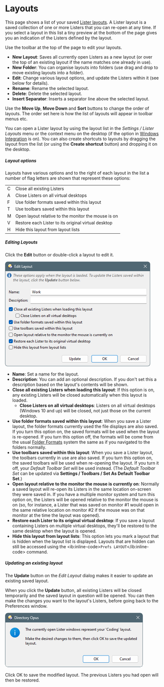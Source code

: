 # Layouts

This page shows a list of your saved [Lister layouts](/Manual/basic_concepts/the_lister/layouts/RAEDME.md). A Lister layout is a saved collection of one or more Listers that you can re-open at any time. If you select a layout in this list a tiny preview at the bottom of the page gives you an indication of the Listers defined by the layout.

Use the toolbar at the top of the page to edit your layouts.

- **New Layout**: Saves all currently open Listers as a new layout (or over the top of an existing layout if the name matches one already in use).
- **New Folder**: You can organise layouts into folders (use drag and drop to move existing layouts into a folder).
- **Edit**: Change various layout options, and update the Listers within it (see below for details).
- **Rename**: Rename the selected layout.
- **Delete**: Delete the selected layout.
- **Insert Separator**: Inserts a separator line above the selected layout.

Use the **Move Up**, **Move Down** and **Sort** buttons to change the order of layouts. The order set here is how the list of layouts will appear in toolbar menus etc.

You can open a Lister layout by using the layout list in the *Settings / Lister Layouts* menu or the context menu on the desktop (if the option in [Windows Integration](../miscellaneous/windows_integration/RAEDME.md) is on). You can also create shortcuts to layouts by dragging the layout from the list (or using the **Create shortcut** button) and dropping it on the desktop.

##### Layout options

Layouts have various options and to the right of each layout in the list a number of flag letters are shown that represent these options:

|     |                                                     |
|-----|-----------------------------------------------------|
| C   | Close all existing Listers                          |
| A   | Close Listers on all virtual desktops               |
| F   | Use folder formats saved within this layout         |
| T   | Use toolbars saved within this layout               |
| M   | Open layout relative to the monitor the mouse is on |
| V   | Restore each Lister to its original virtual desktop |
| H   | Hide this layout from layout lists                  |

##### Editing Layouts

Click the **Edit** button or double-click a layout to edit it.

![](/Manual/images/media/13/layout_edit.png)

- **Name**: Set a name for the layout.
- **Description**: You can add an optional description. If you don't set this a description based on the layout's contents will be shown.
- **Close all existing Listers when loading this layout**: If this option is on, any existing Listers will be closed automatically when this layout is loaded.
  - **Close Listers on all virtual desktops**: Listers on all virtual desktops (Windows 10 and up) will be closed, not just those on the current desktop.
- **Use folder formats saved within this layout**: When you save a Lister layout, the folder formats currently used the file displays are also saved. If you turn this option on, the saved formats will be used when the layout is re-opened. If you turn this option off, the formats will be come from the usual [Folder Formats](../folders/folder_formats/RAEDME.md) system the same as if you navigated to the folders normally.
- **Use toolbars saved within this layout**: When you save a Lister layout, the toolbars currently in use are also saved. If you turn this option on, the saved toolbars will be used when re-opening the layout. If you turn it off, your *Default Toolbar Set* will be used instead. (The *Default Toolbar Set* can be updated via **Settings / Toolbars / Set As Default Toolbar Set**.)
- **Open layout relative to the monitor the mouse is currently on**: Normally a saved layout will re-open its Listers in the same location on-screen they were saved in. If you have a multiple monitor system and turn this option on, the Listers will be opened relative to the monitor the mouse is on (so, for instance, a Lister that was saved on monitor \#1 would open in the same relative location on monitor \#2 if the mouse was on that monitor at the time the layout was opened).
- **Restore each Lister to its original virtual desktop**: If you save a layout containing Listers on multiple virtual desktops, they'll be restored to the same desktop when the layout is opened.
- **Hide this layout from layout lists**: This option lets you mark a layout that is hidden when the layout list is displayed. Layouts that are hidden can still be accessed using the \<ib:inline-code\>`Prefs LAYOUT`\</ib:inline-code\> command.

##### Updating an existing layout

The **Update** button on the *Edit Layout* dialog makes it easier to update an existing saved layout.

When you click the **Update** button, all existing Listers will be closed temporarily and the saved layout in question will be opened. You can then make the changes you want to the layout's Listers, before going back to the Preferences window.

![](/Manual/images/media/13/layout_update.png)

Click OK to save the modified layout. The previous Listers you had open will then be restored.
